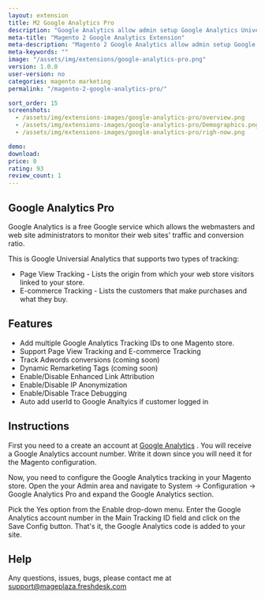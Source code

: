 ```yaml
---
layout: extension
title: M2 Google Analytics Pro
description: "Google Analytics allow admin setup Google Analytics Universial quickly by adding multiple tracking ID in store"
meta-title: "Magento 2 Google Analytics Extension"
meta-description: "Magento 2 Google Analytics allow admin setup Google Analytics Universial quickly by adding multiple tracking ID in store"
meta-keywords: ""
image: "/assets/img/extensions/google-analytics-pro.png"
version: 1.0.0
user-version: no
categories: magento marketing
permalink: "/magento-2-google-analytics-pro/"

sort_order: 15
screenshots:
  - /assets/img/extensions-images/google-analytics-pro/overview.png
  - /assets/img/extensions-images/google-analytics-pro/Demographics.png
  - /assets/img/extensions-images/google-analytics-pro/righ-now.png

demo: 
download: 
price: 0
rating: 93
review_count: 1
---
```


 
<h2>Google Analytics Pro</h2>


Google Analytics is a free Google service which allows the webmasters and web site administrators to monitor their web sites' traffic and conversion ratio.

This is Google Universial Analytics that supports two types of tracking:

- Page View Tracking - Lists the origin from which your web store visitors linked to your store. 
- E-commerce Tracking - Lists the customers that make purchases and what they buy.


<h2>Features</h2>


- Add multiple Google Analytics Tracking IDs to one Magento store. 
- Support Page View Tracking and E-commerce Tracking
- Track Adwords conversions (coming soon)
- Dynamic Remarketing Tags (coming soon)
- Enable/Disable Enhanced Link Attribution
- Enable/Disable IP Anonymization
- Enable/Disable Trace Debugging
- Auto add userId to Google Analtyics if customer logged in

<h2>Instructions</h2>


First you need to a create an account at <a href="http://www.google.com/analytics/">Google Analytics</a> . You will receive a Google Analytics account number. Write it down since you will need it for the Magento configuration.

Now, you need to configure the Google Analytics tracking in your Magento store. Open the your Admin area and navigate to System -> Configuration -> Google Analytics Pro and expand the Google Analytics section.

Pick the Yes option from the Enable drop-down menu. Enter the Google Analytics account number in the Main Tracking ID field and click on the Save Config button. That's it, the Google Analytics code is added to your site.

<h2>Help</h2>


Any questions, issues, bugs, please contact me at support@mageplaza.freshdesk.com